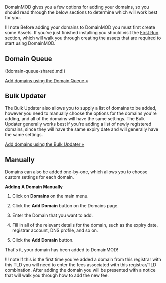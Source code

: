 DomainMOD gives you a few options for adding your domains, so you should read through the below sections to determine which will work best for you.

!!! note
    Before adding your domains to DomainMOD you must first create some Assets. If you've just finished installing you should visit the [First Run](first-run.md) section, which will walk you through creating the assets that are required to start using DomainMOD.

Domain Queue
------------
{!domain-queue-shared.md!}

[Add domains using the Domain Queue &raquo;](domain-queue.md)

Bulk Updater
------------  
The Bulk Updater also allows you to supply a list of domains to be added, however you need to manually choose the options for the domains you're adding, and all of the domains will have the same settings. The Bulk Updater generally works best if you're adding a list of newly registered domains, since they will have the same expiry date and will generally have the same settings.

[Add domains using the Bulk Updater &raquo;](bulk-updater.md) 

Manually
--------
Domains can also be added one-by-one, which allows you to choose custom settings for each domain.

**Adding A Domain Manually**

1. Click on **Domains** on the main menu.

2. Click the **Add Domain** button on the Domains page.

3. Enter the Domain that you want to add.

4. Fill in all of the relevant details for the domain, such as the expiry date, registrar account, DNS profile, and so on. 

5. Click the **Add Domain** button.

That's it, your domain has been added to DomainMOD!

!!! note
    If this is the first time you've added a domain from this registrar with this TLD you will need to enter the fees associated with this registrar/TLD combination. After adding the domain you will be presented with a notice that will walk you through how to add the new fee.
